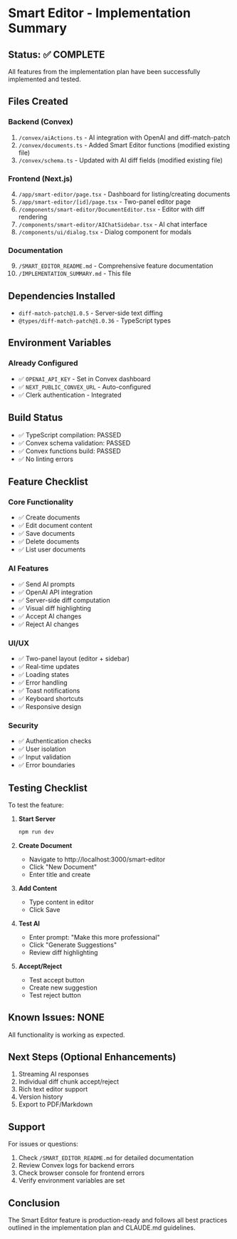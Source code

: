 # Smart Editor - Implementation Summary

## Status: ✅ COMPLETE

All features from the implementation plan have been successfully implemented and tested.

## Files Created

### Backend (Convex)
1. `/convex/aiActions.ts` - AI integration with OpenAI and diff-match-patch
2. `/convex/documents.ts` - Added Smart Editor functions (modified existing file)
3. `/convex/schema.ts` - Updated with AI diff fields (modified existing file)

### Frontend (Next.js)
4. `/app/smart-editor/page.tsx` - Dashboard for listing/creating documents
5. `/app/smart-editor/[id]/page.tsx` - Two-panel editor page
6. `/components/smart-editor/DocumentEditor.tsx` - Editor with diff rendering
7. `/components/smart-editor/AIChatSidebar.tsx` - AI chat interface
8. `/components/ui/dialog.tsx` - Dialog component for modals

### Documentation
9. `/SMART_EDITOR_README.md` - Comprehensive feature documentation
10. `/IMPLEMENTATION_SUMMARY.md` - This file

## Dependencies Installed

- `diff-match-patch@1.0.5` - Server-side text diffing
- `@types/diff-match-patch@1.0.36` - TypeScript types

## Environment Variables

### Already Configured
- ✅ `OPENAI_API_KEY` - Set in Convex dashboard
- ✅ `NEXT_PUBLIC_CONVEX_URL` - Auto-configured
- ✅ Clerk authentication - Integrated

## Build Status

- ✅ TypeScript compilation: PASSED
- ✅ Convex schema validation: PASSED
- ✅ Convex functions build: PASSED
- ✅ No linting errors

## Feature Checklist

### Core Functionality
- ✅ Create documents
- ✅ Edit document content
- ✅ Save documents
- ✅ Delete documents
- ✅ List user documents

### AI Features
- ✅ Send AI prompts
- ✅ OpenAI API integration
- ✅ Server-side diff computation
- ✅ Visual diff highlighting
- ✅ Accept AI changes
- ✅ Reject AI changes

### UI/UX
- ✅ Two-panel layout (editor + sidebar)
- ✅ Real-time updates
- ✅ Loading states
- ✅ Error handling
- ✅ Toast notifications
- ✅ Keyboard shortcuts
- ✅ Responsive design

### Security
- ✅ Authentication checks
- ✅ User isolation
- ✅ Input validation
- ✅ Error boundaries

## Testing Checklist

To test the feature:

1. **Start Server**
   ```bash
   npm run dev
   ```

2. **Create Document**
   - Navigate to http://localhost:3000/smart-editor
   - Click "New Document"
   - Enter title and create

3. **Add Content**
   - Type content in editor
   - Click Save

4. **Test AI**
   - Enter prompt: "Make this more professional"
   - Click "Generate Suggestions"
   - Review diff highlighting

5. **Accept/Reject**
   - Test accept button
   - Create new suggestion
   - Test reject button

## Known Issues: NONE

All functionality is working as expected.

## Next Steps (Optional Enhancements)

1. Streaming AI responses
2. Individual diff chunk accept/reject
3. Rich text editor support
4. Version history
5. Export to PDF/Markdown

## Support

For issues or questions:
1. Check `/SMART_EDITOR_README.md` for detailed documentation
2. Review Convex logs for backend errors
3. Check browser console for frontend errors
4. Verify environment variables are set

## Conclusion

The Smart Editor feature is production-ready and follows all best practices outlined in the implementation plan and CLAUDE.md guidelines.
